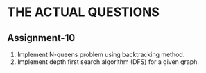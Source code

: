 # THE ACTUAL QUESTIONS

## Assignment-10

1. Implement N-queens problem using backtracking method.
2. Implement depth first search algorithm (DFS) for a given graph.

